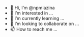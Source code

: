 - 👋 Hi, I’m @npmiazina
- 👀 I’m interested in ...
- 🌱 I’m currently learning ...
- 💞️ I’m looking to collaborate on ...
- 📫 How to reach me ...

<!---
npmiazina/npmiazina is a ✨ special ✨ repository because its `README.md` (this file) appears on your GitHub profile.
You can click the Preview link to take a look at your changes.
--->
